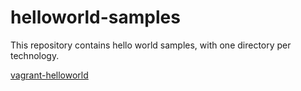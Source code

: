 # helloworld-samples

This repository contains hello world samples, with one directory per technology.

[vagrant-helloworld](Vagrant)
